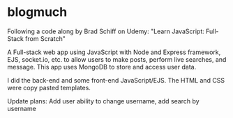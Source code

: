 # blogmuch
Following a code along by Brad Schiff on Udemy: "Learn JavaScript: Full-Stack from Scratch"

A Full-stack web app using JavaScript with Node and Express framework, EJS, socket.io, etc. to allow users to make posts, perform live searches, and message. This app uses MongoDB
to store and access user data. 

I did the back-end and some front-end JavaScript/EJS. The HTML and CSS were copy pasted templates.

Update plans: Add user ability to change username, add search by username

